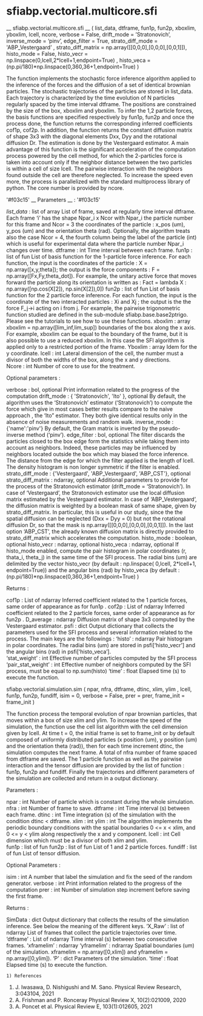 # sfiabp.vectorial.multicore.sfi

__ sfiabp.vectorial.multicore.sfi __ ( list_data, dtframe, fun1p, fun2p, xboxlim, yboxlim, lcell, ncore, verbose = False,  drift_mode = ’Stratonovich’, inverse_mode = ‘pinv’, edge_filter = True,  strato_diff_mode = 'ABP_Vestergaard’ , strato_diff_matrix = np.array([[0,0,0],[0,0,0],[0,0,1]]),  histo_mode = False, histo_vecr = np.linspace(0,lcell,2*lcell+1,endpoint=True) , histo_veca = (np.pi/180)*np.linspace(0,360,36+1,endpoint=True) )

The function implements the stochastic force inference algorithm applied to the inference of the forces and the diffusion of a set of identical brownian particles. The stochastic trajectories of the particles are stored in list_data. Each trajectory is characterized by the time evolution of N particles regularly spaced by the time interval dtframe. The positions are constrained by the size of the box, xboxlim and yboxlim. To infer the 1,2 particle forces, the basis functions are specified respectively by fun1p, fun2p and once the process done, the function returns the corresponding inferred coefficients cof1p, cof2p. In addition, the function returns the constant diffusion matrix of shape 3x3 with the diagonal elements Dxx, Dyy and the rotational diffusion Dr. The estimation is done by the Vestergaard estimator. A main advantage of this function is the significant acceleration of the computation process powered by the cell method, for which the 2-particles force is taken into account only if the neighbor distance between the two particles is within a cell of size lcell. The pairwise interaction with the neighbors found outside the cell are therefore neglected. To increase the speed even more, the process is parallelized with the standard multiprocess library of python. The core number is provided by ncore.   

'#f03c15' __ Parameters __ : '#f03c15'

_list_data_ : list of array 
List of frame, saved at regularly time interval dtframe. Each frame ‘i’  has the shape Npar_i x Ncor with Npar_i the particle number for this frame and Ncor = 3 the coordinates of the particle : x_pos (um), y_pos (um) and the orientation theta (rad). Optionally, the algorithm treats also the case Ncor = 4, the fourth column being the label of the particle (int) which is useful for experimental data where the particle number Npar_i changes over time. 
dtframe : int
Time interval between each frame.
fun1p :  list of fun
List of basis function for the 1-particle force inference. For each function, the input is the coordinates of the particle : X = np.array([x,y,theta]); the output is the force components : F = np.array([Fx,Fy,theta_dot]). For example, the unitary active force that moves forward the particle along its orientation is written as : Fact = lambda X : np.array([np.cos(X[2]), np.sin(X[2]),0])
fun2p : list of fun 
List of basis function for the 2 particle force inference. For each function, the input is the coordinate of the two interacted particles : Xi and Xj ; the output is the the force F_j->i acting on i from j. For example, the pairwise trigonometric function studied are defined in the sub-module  sfiabp.base.base2ptrigo. Please see the tutorials to see how to use these functions. 
xboxlim : array
xboxlim = np.array([lim_inf,lim_sup]) boundaries of the box along the x axis. For example, xboxlim can be equal to the boundary of the frame, but it is also possible to use a reduced xboxlim. In this case the SFI algorithm is applied only to a  restricted portion of the frame. 
Yboxlim : array
Idem for the y coordinate.
lcell :  int 
Lateral dimension of the cell, the number must a divisor of both the widths of the box, along the x and y directions.  
Ncore : int
Number of core to use for the treatment.

Optional parameters :

verbose : bol, optional
Print information related to the progress of the computation
drift_mode : { 'Stratonovich', 'Ito' }, optional
By default, the algorithm uses the ‘Stratonovich’ estimator (‘Stratonovich’) to compute the force which give in most cases better results compare to the naive approach , the ‘Ito” estimator. They both give identical results only in the absence of noise measurements and random walk. 
inverse_mode : {'name':'pinv'}
By default, the Gram matrix is inverted by the pseudo-inverse method (‘pinv’). 
edge_filter : bol, optional
The filter discards the particles closed to the box edge form the statistics while taking them into account as neighbors. Indeed, these particles may be influenced by neighbors located outside the box which may biased the force inference. The distance from the edge for which the filter applied is the length of lcell. The density histogram is non longer symmetric if the filter is enabled. 
strato_diff_mode : {'Vestergaard', 'ABP_Vestergaard', 'ABP_CST'}, optional
strato_diff_matrix : ndarray, optional
Additional parameters to provide for the process of the Stratonovich estimator (drift_mode = ‘Stratonovich’). In case of ‘Vestergaard’, the Stratonovich estimator use the local diffusion matrix estimated by the Vestergaard estimator. In case of ‘ABP_Vestergaard’, the diffusion matrix is weighted by a boolean mask of same shape, given by strato_diff_matrix. In particular, this is useful in our study, since the the spatial diffusion can be neglected (Dxx = Dyy = 0)  but not the rotational diffusion Dr, so that the mask is np.array([[0,0,0],[0,0,0],[0,0,1]]). In the last option ‘ABP_CST’, the already known diffusion matrix is directly provided to strato_diff_matrix which accelerates the computation. 
histo_mode :  boolean, optional
histo_vecr : ndarray, optional
histo_veca : ndarray, optional
If histo_mode enabled, compute the pair histogram in polar coordinates (r, thata_i, theta_j) in the same time of the SFI process. The radial bins (um) are delimited by the vector histo_vecr (by default : np.linspace( 0,lcell, 2*lcell+1, endpoint=True)) and the angular bins (rad) by histo_veca (by default : (np.pi/180)*np.linspace(0,360,36+1,endpoint=True) ) 

Returns :

cof1p :  List of ndarray
Inferred coefficient related to the 1 particle forces, same order of appearance as for fun1p . 
cof2p : List of ndarray
Inferred coefficient related to the 2 particle forces, same order of appearance as for fun2p . 
D_average : ndarray
Diffusion matrix of shape 3x3 computed by the Vestergaard estimator.
psfi : dict
	Output dictionary that collects the parameters used for the SFI process and several information related to the process. The main keys are the followings : 
‘histo’ : ndarray
Pair histogram in polar coordinates. The radial bins (um) are stored in psfi[‘histo_vecr’] and the angular bins (rad) in psfi[‘histo_veca’].  
‘stat_weight’ : int
Effective number of particles computed by the SFI process 
‘pair_stat_weight’ : int 
Effective number of neighbors computed by the SFI process, must be equal to np.sum(histo) 
‘time’ : float
Elapsed time (s) to execute the function.  


sfiabp.vectorial.simulation.sim ( npar, nfra, dtframe, dtinc, xlim, ylim , lcell, fun1p, fun2p, fundiff, isim = 0, verbose = False,  prer = prer, frame_init = frame_init )

The function process the temporal evolution of npar brownian particles, that moves within a box of size xlim and ylim. To increase the speed of the simulation, the function use the cell list algorithm  with the cell dimension given by lcell. At time t = 0, the initial frame is set to frame_init or by default composed of uniformly distributed particles (x position (um), y position (um) and the orientation theta (rad)), then for each time increment dtinc, the simulation computes the next frame. A total of nfra number of frame spaced from dtframe are saved. The 1 particle function as well as the  pairwise interaction and the tensor diffusion are provided by the list of function : fun1p, fun2p and fundiff. Finally the trajectories and different parameters of the simulation are collected and return in a output dictionary.   

Parameters :

npar : int 
Number of particle which is constant during the whole simulation.  
nfra : int 
Number of frame to save. 
dtframe : int
Time interval (s) between each frame.
dtinc : int
Time integration (s) of the simulation with the condition dtinc < dtframe. 
xlim : int
ylim : int
The algorithm implements the periodic boundary conditions with the spatial boundaries 0 <= x < xlim, and 0 <= y < ylim along respectively the x and y component. 
lcell : int
Cell dimension which must be a divisor of both xlim and ylim.    
fun1p : list of fun
fun2p : list of fun 
List of 1 and 2 particle forces. 
fundiff : list of fun
List of tensor diffusion.

Optional Parameters :

isim : int 
A number that label the simulation and fix the seed of the random generator. 
verbose : int 
Print information related to the progress of the computation
prer : int
Number of simulation step increment before saving the first frame.

Returns :

SimData : dict
Output dictionary that collects the results of the simulation inference. 
See below the meaning of the different keys.
	‘X_Raw’ : list of ndarray
List of frames that collect the particle trajectories over time.
‘dtframe’ : List of ndarray
Time interval (s) between two consecutive frames. 
‘xframelim’ : ndarray
‘yframelim’ : ndrarray
Spatial boundaries (um) of the simulation. xframelim = np.array([0,xlim]) and yframelim = np.array([0,ylim]). 
‘P’ : dict
Parameters of the simulation.
‘time’ : float
Elapsed time (s) to execute the function.  

    1) References
1. J. Iwasawa, D. Nishigushi and M. Sano. Physical Review Research, 3:043104, 2021
2. A. Frishman and P. Ronceray Physical Review X, 10(2):021009, 2020
3. A. Poncet et al. Physical Review E, 103(1):012605, 2021
